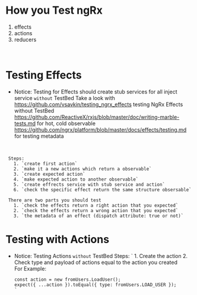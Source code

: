 # How you Test ngRx

  1. effects
  2. actions
  3. reducers
  
  <br>

# Testing Effects

  
   *  Notice: Testing for Effects should create stub services for all inject service `without` TestBed
      Take a look with
     https://github.com/vsavkin/testing_ngrx_effects testing NgRx Effects without TestBed
     https://github.com/ReactiveX/rxjs/blob/master/doc/writing-marble-tests.md for hot, cold observable
     https://github.com/ngrx/platform/blob/master/docs/effects/testing.md for testing metadata
     
<br>
     
     Steps:
       1. `create first action`
       2. `make it a new actions which return a observable`
       3. `create expected action`
       4. `make expected action to another observable`
       5. `create effrects service with stub service and action`
       6. `check the specific effect return the same structure obsersable`
   
     There are two parts you should test
       1. `check the effects return a right action that you expected`
       2. `check the effects return a wrong action that you expected`
       3. `the metadata of an effect (dispatch attribute: true or not)`
   
# Testing with Actions

  *  Notice: Testing Actions `without` TestBed
     Steps:
     `
         1. Create the action
         2. Check type and payload of actions equal to the action you created       
       For Example:
       
         
         const action = new fromUsers.LoadUser();
         expect({ ...action }).toEqual({ type: fromUsers.LOAD_USER });
         `
